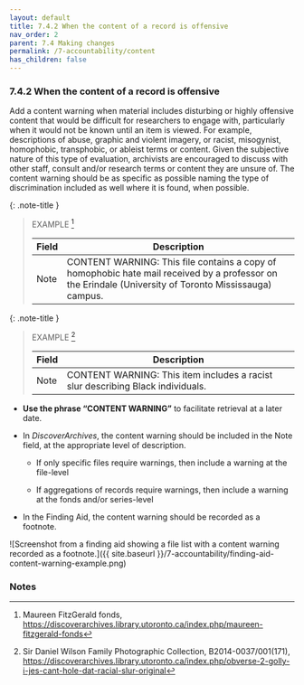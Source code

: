 ```yaml
---
layout: default
title: 7.4.2 When the content of a record is offensive
nav_order: 2
parent: 7.4 Making changes
permalink: /7-accountability/content
has_children: false
---
```


### 7.4.2 When the content of a record is offensive

Add a content warning when material includes disturbing or highly offensive content that would be difficult for researchers to engage with, particularly when it would not be known until an item is viewed. For example, descriptions of abuse, graphic and violent imagery, or racist, misogynist, homophobic, transphobic, or ableist terms or content. Given the subjective nature of this type of evaluation, archivists are encouraged to discuss with other staff, consult and/or research terms or content they are unsure of. The content warning should be as specific as possible naming the type of discrimination included as well where it is found, when possible.

{: .note-title }
> EXAMPLE [^49]
> 
> | **Field** | **Description**                                                                                                                                        |
> | --------- | ------------------------------------------------------------------------------------------------------------------------------------------------------ |
> | Note      | CONTENT WARNING: This file contains a copy of homophobic hate mail received by a professor on the Erindale (University of Toronto Mississauga) campus. |

{: .note-title }
> EXAMPLE [^50]
>
> | **Field** | **Description**                                                                 |
> | --------- | ------------------------------------------------------------------------------- |
> | Note      | CONTENT WARNING: This item includes a racist slur describing Black individuals. |

* **Use the phrase “CONTENT WARNING”** to facilitate retrieval at a later date.

* In *DiscoverArchives*, the content warning should be included in the Note field, at the appropriate level of description.

  * If only specific files require warnings, then include a warning at the file-level

  * If aggregations of records require warnings, then include a warning at the fonds and/or series-level

* In the Finding Aid, the content warning should be recorded as a footnote.

![Screenshot from a finding aid showing a file list with a content warning recorded as a footnote.]({{ site.baseurl }}/7-accountability/finding-aid-content-warning-example.png)

### Notes

[^49]: Maureen FitzGerald fonds, https://discoverarchives.library.utoronto.ca/index.php/maureen-fitzgerald-fonds

[^50]: Sir Daniel Wilson Family Photographic Collection, B2014-0037/001(171), https://discoverarchives.library.utoronto.ca/index.php/obverse-2-golly-i-jes-cant-hole-dat-racial-slur-original